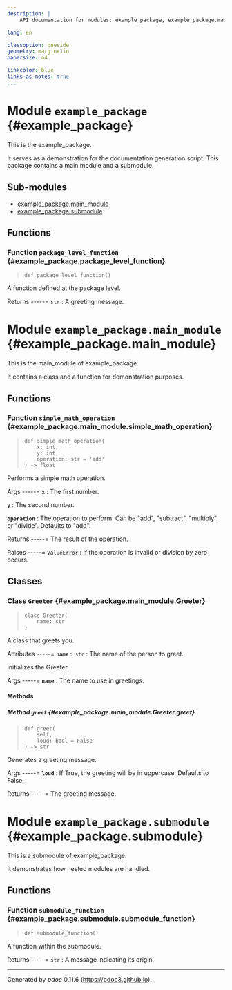 ```yaml
---
description: |
    API documentation for modules: example_package, example_package.main_module, example_package.submodule.

lang: en

classoption: oneside
geometry: margin=1in
papersize: a4

linkcolor: blue
links-as-notes: true
...
```




# Module `example_package` {#example_package}

This is the example_package.

It serves as a demonstration for the documentation generation script.
This package contains a main module and a submodule.



## Sub-modules

* [example_package.main_module](#example_package.main_module)
* [example_package.submodule](#example_package.submodule)




## Functions



### Function `package_level_function` {#example_package.package_level_function}




>     def package_level_function()


A function defined at the package level.


Returns
-----=
<code>str</code>
:   A greeting message.







# Module `example_package.main_module` {#example_package.main_module}

This is the main_module of example_package.

It contains a class and a function for demonstration purposes.





## Functions



### Function `simple_math_operation` {#example_package.main_module.simple_math_operation}




>     def simple_math_operation(
>         x: int,
>         y: int,
>         operation: str = 'add'
>     ) ‑> float


Performs a simple math operation.


Args
-----=
**```x```**
:   The first number.


**```y```**
:   The second number.


**```operation```**
:   The operation to perform. Can be "add", "subtract",
           "multiply", or "divide". Defaults to "add".



Returns
-----=
The result of the operation.

Raises
-----=
<code>ValueError</code>
:   If the operation is invalid or division by zero occurs.





## Classes



### Class `Greeter` {#example_package.main_module.Greeter}




>     class Greeter(
>         name: str
>     )


A class that greets you.


Attributes
-----=
**```name```** :&ensp;<code>str</code>
:   The name of the person to greet.


Initializes the Greeter.


Args
-----=
**```name```**
:   The name to use in greetings.










#### Methods



##### Method `greet` {#example_package.main_module.Greeter.greet}




>     def greet(
>         self,
>         loud: bool = False
>     ) ‑> str


Generates a greeting message.


Args
-----=
**```loud```**
:   If True, the greeting will be in uppercase.
      Defaults to False.



Returns
-----=
The greeting message.




# Module `example_package.submodule` {#example_package.submodule}

This is a submodule of example_package.

It demonstrates how nested modules are handled.





## Functions



### Function `submodule_function` {#example_package.submodule.submodule_function}




>     def submodule_function()


A function within the submodule.


Returns
-----=
<code>str</code>
:   A message indicating its origin.





-----
Generated by *pdoc* 0.11.6 (<https://pdoc3.github.io>).
